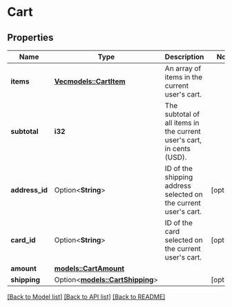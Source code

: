 # Cart

## Properties

Name | Type | Description | Notes
------------ | ------------- | ------------- | -------------
**items** | [**Vec<models::CartItem>**](CartItem.md) | An array of items in the current user's cart. | 
**subtotal** | **i32** | The subtotal of all items in the current user's cart, in cents (USD). | 
**address_id** | Option<**String**> | ID of the shipping address selected on the current user's cart. | [optional]
**card_id** | Option<**String**> | ID of the card selected on the current user's cart. | [optional]
**amount** | [**models::CartAmount**](Cart_amount.md) |  | 
**shipping** | Option<[**models::CartShipping**](Cart_shipping.md)> |  | [optional]

[[Back to Model list]](../README.md#documentation-for-models) [[Back to API list]](../README.md#documentation-for-api-endpoints) [[Back to README]](../README.md)



